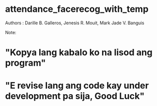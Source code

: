 # attendance_facerecog_with_temp

Authors : Darille B. Galleros, Jenesis R. Mouit, Mark Jade V. Banguis

Note: 
# "Kopya lang kabalo ko na lisod ang program"
# "E revise lang ang code kay under development pa sija, Good Luck"
